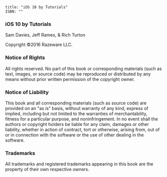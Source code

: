 ```metadata
title: "iOS 10 by Tutorials"
ISBN: ""
```

### iOS 10 by Tutorials

Sam Davies, Jeff Rames, & Rich Turton

Copyright ©2016 Razeware LLC.

### Notice of Rights

All rights reserved. No part of this book or corresponding materials (such as text, images, or source code) may be reproduced or distributed by any means without prior written permission of the copyright owner.

### Notice of Liability
This book and all corresponding materials (such as source code) are provided on an "as is" basis, without warranty of any kind, express of implied, including but not limited to the warranties of merchantability, fitness for a particular purpose, and noninfringement. In no event shall the authors or copyright holders be liable for any claim, damages or other liability, whether in action of contract, tort or otherwise, arising from, out of or in connection with the software or the use of other dealing in the software.

### Trademarks

All trademarks and registered trademarks appearing in this book are the property of their own respective owners.
